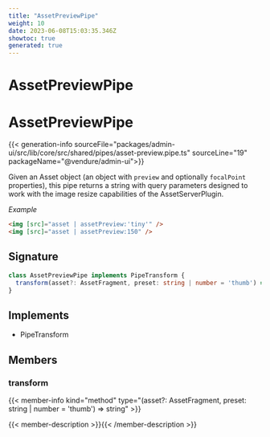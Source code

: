 ```yaml
---
title: "AssetPreviewPipe"
weight: 10
date: 2023-06-08T15:03:35.346Z
showtoc: true
generated: true
---
```

<!-- This file was generated from the Vendure source. Do not modify. Instead, re-run the "docs:build" script -->

# AssetPreviewPipe
<div class="symbol">


# AssetPreviewPipe

{{< generation-info sourceFile="packages/admin-ui/src/lib/core/src/shared/pipes/asset-preview.pipe.ts" sourceLine="19" packageName="@vendure/admin-ui">}}

Given an Asset object (an object with `preview` and optionally `focalPoint` properties), this pipe
returns a string with query parameters designed to work with the image resize capabilities of the
AssetServerPlugin.

*Example*

```HTML
<img [src]="asset | assetPreview:'tiny'" />
<img [src]="asset | assetPreview:150" />
```

## Signature

```TypeScript
class AssetPreviewPipe implements PipeTransform {
  transform(asset?: AssetFragment, preset: string | number = 'thumb') => string;
}
```
## Implements

 * PipeTransform


## Members

### transform

{{< member-info kind="method" type="(asset?: AssetFragment, preset: string | number = 'thumb') => string"  >}}

{{< member-description >}}{{< /member-description >}}


</div>
